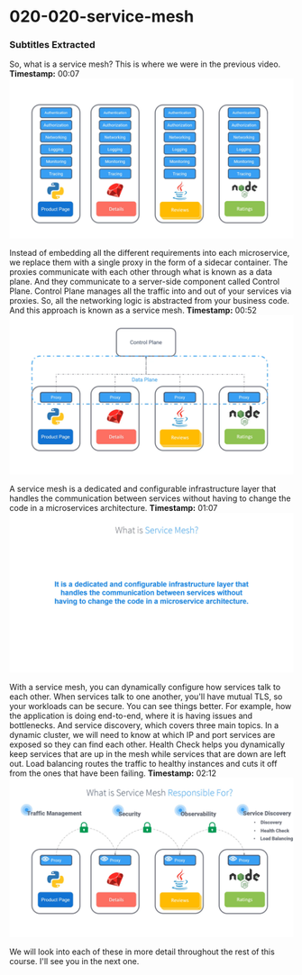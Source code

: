 # 020-020-service-mesh



### Subtitles Extracted

So, what is a service mesh? This is where we were in the previous video.
**Timestamp:** 00:07
![Screenshot](00_07_107.png)



Instead of embedding all the different requirements into each microservice, we replace them with a single proxy in the form of a sidecar container. The proxies communicate with each other through what is known as a data plane. And they communicate to a server-side component called Control Plane. Control Plane manages all the traffic into and out of your services via proxies. So, all the networking logic is abstracted from your business code. And this approach is known as a service mesh.
**Timestamp:** 00:52
![Screenshot](00_52_834.png)



A service mesh is a dedicated and configurable infrastructure layer that handles the communication between services without having to change the code in a microservices architecture.
**Timestamp:** 01:07
![Screenshot](01_07_338.png)



With a service mesh, you can dynamically configure how services talk to each other. When services talk to one another, you'll have mutual TLS, so your workloads can be secure. You can see things better. For example, how the application is doing end-to-end, where it is having issues and bottlenecks. And service discovery, which covers three main topics. In a dynamic cluster, we will need to know at which IP and port services are exposed so they can find each other. Health Check helps you dynamically keep services that are up in the mesh while services that are down are left out. Load balancing routes the traffic to healthy instances and cuts it off from the ones that have been failing.
**Timestamp:** 02:12
![Screenshot](02_12_915.png)



We will look into each of these in more detail throughout the rest of this course. I'll see you in the next one.

